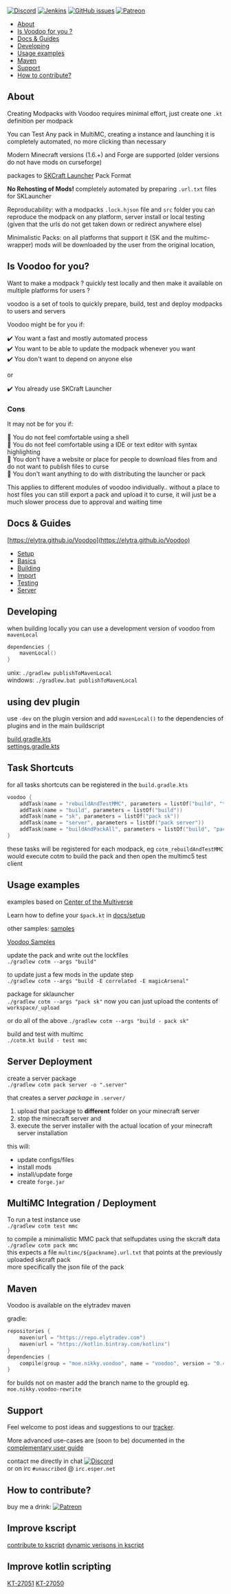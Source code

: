 <!--[![Discord](https://img.shields.io/discord/176780432371744769.svg?style=for-the-badge&label=%23ai-dev&logo=discord)](https://discord.gg/SRFkHfp)-->
[![Discord](https://img.shields.io/discord/342696338556977153.svg?style=for-the-badge&logo=discord)](https://discord.gg/SRFkHfp)
[![Jenkins](https://img.shields.io/jenkins/s/https/ci.elytradev.com/job/elytra/job/Voodoo/job/master.svg?style=for-the-badge&label=Jenkins%20Build)](https://ci.elytradev.com/job/elytra/job/Voodoo/job/master/lastSuccessfulBuild/artifact/)
[![GitHub issues](https://img.shields.io/github/issues/elytra/Voodoo.svg?style=for-the-badge&logo=github)](https://github.com/elytra/Voodoo/issues)
[![Patreon](https://img.shields.io/badge/Patreon-Nikkyai-red.svg?style=for-the-badge)](https://www.patreon.com/NikkyAi)

[TOC levels=2,2]: # " "

- [About](#about)
- [Is Voodoo for you ?](#is-voodoo-for-you)
- [Docs & Guides](#docs--guides)
- [Developing](#developing)
- [Usage examples](#usage-examples)
- [Maven](#maven)
- [Support](#support)
- [How to contribute?](#how-to-contribute)

About
-----

Creating Modpacks with Voodoo requires minimal effort, just create one `.kt` definition per modpack

You can Test Any pack in MultiMC, creating a instance and launching it is completely automated, no more clicking than necessary

Modern Minecraft versions (1.6.+) and Forge are supported (older versions do not have mods on curseforge)

packages to [SKCraft Launcher](https://github.com/SKCraft/Launcher#skcraft-launcher) Pack Format

**No Rehosting of Mods!** completely automated by preparing `.url.txt` files for SKLauncher

Reproducability: with a modpacks `.lock.hjson` file and `src` folder you can reproduce the modpack on any platform, server install or local testing
(given that the urls do not get taken down or redirect anywhere else)

Minimalistic Packs: on all platforms that support it (SK and the multimc-wrapper) mods will be downloaded by the user from the original location,  


Is Voodoo for you?
-------------------

Want to make a modpack ? quickly test locally and then make it available on multiple platforms for users ?

voodoo is a set of tools to quickly prepare, build, test and deploy modpacks to users and servers

Voodoo might be for you if: 

:heavy_check_mark: You want a fast and mostly automated process  
:heavy_check_mark: You want to be able to update the modpack whenever you want  
:heavy_check_mark: You don't want to depend on anyone else  

or

:heavy_check_mark: You already use SKCraft Launcher  

### Cons
It may not be for you if:

:small_orange_diamond: You do not feel comfortable using a shell  
:small_orange_diamond: You do not feel comfortable using a IDE or text editor with syntax highlighting  
:small_orange_diamond: You don't have a website or place for people to download files from 
and do not want to publish files to curse  
:small_orange_diamond: You don't want anything to do with distributing the launcher or pack  

This applies to different modules of voodoo individually.. without a place to host files you can still export
a pack and upload it to curse, it will just be a much slower process due to approval and waiting time

Docs & Guides
-------------

[https://elytra.github.io/Voodoo](https://elytra.github.io/Voodoo)

- [Setup](docs/setup)
- [Basics](docs/basics)
- [Building](docs/building)
- [Import](docs/import)
- [Testing](docs/testing)
- [Server](docs/server)

Developing
----------

when building locally you can use a development version of voodoo from `mavenLocal`

```kotlin
dependencies {
    mavenLocal()
}
```

unix: `./gradlew publishToMavenLocal`  
windows: `./gradlew.bat publishToMavenLocal`

## using dev plugin

use `-dev` on the plugin version and add `mavenLocal()` to the dependencies of plugins and in the main buildscript

[build.gradle.kts](https://github.com/elytra/Voodoo/blob/master/samples/build.gradle.kts)  
[settings.gradle.kts](https://github.com/elytra/Voodoo/blob/master/samples/settings.gradle.kts)  

Task Shortcuts
--------------

for all tasks shortcuts can be registered in the `build.gradle.kts`
```kotlin
voodoo {
    addTask(name = "rebuildAndTestMMC", parameters = listOf("build", "test mmc"))
    addTask(name = "build", parameters = listOf("build"))
    addTask(name = "sk", parameters = listOf("pack sk"))
    addTask(name = "server", parameters = listOf("pack server"))
    addTask(name = "buildAndPackAll", parameters = listOf("build", "pack sk", "pack server", "pack mmc"))
}
```
these tasks will be registered for each modpack, eg `cotm_rebuildAndTestMMC` would 
execute cotm to build the pack and then open the multimc5 test client

Usage examples
--------------

examples based on [Center of the Multiverse](https://github.com/elytra/Center-of-the-Multiverse)

Learn how to define your `$pack.kt` in [docs/setup](docs/setup)

other samples: [samples](samples) 

[Voodoo Samples](https://github.com/NikkyAI/VoodooSamples)

update the pack and write out the lockfiles \
`./gradlew cotm --args "build"`

to update just a few mods in the update step \
`./gradlew cotm --args "build -E correlated -E magicArsenal"`

package for sklauncher \
`./gradlew cotm --args "pack sk"`
now you can just upload the contents of `workspace/_upload`

or do all of the above
`./gradlew cotm --args "build - pack sk"`

build and test with multimc \
`./cotm.kt build - test mmc`

## Server Deployment

create a server package \
`./gradlew cotm pack server -o ".server"`

that creates a server *package* in `.server/`
 1. upload that package to **different** folder on your minecraft server
 2. stop the minecraft server and
 3. execute the server installer with the actual location of your minecraft server installation

this will:
 - update configs/files
 - install mods
 - install/update forge
 - create `forge.jar`

## MultiMC Integration / Deployment

To run a test instance use \
`./gradlew cotm test mmc`

to compile a minimalistic MMC pack that selfupdates using the skcraft data \
`./gradlew cotm pack mmc` \
this expects a file `multimc/${packname}.url.txt` that points at the previously uploaded skcraft pack \
more specifically the json file of the pack

Maven
-----

Voodoo is available on the elytradev maven

gradle:
```kotlin
repositories {
    maven(url = "https://repo.elytradev.com")
    maven(url = "https://kotlin.bintray.com/kotlinx")
}
dependencies {
    compile(group = "moe.nikky.voodoo", name = "voodoo", version = "0.4.0+")
}
```

<!--
kscript:
```kotlin
#!/usr/bin/env kscript
@file:DependsOnMaven("moe.nikky.voodoo-master:dsl:0.4.0-174") // buildnumber needs to be updated menually
@file:DependsOnMaven("ch.qos.logback:logback-classic:1.2.3")
@file:MavenRepository("kotlinx","https://kotlin.bintray.com/kotlinx" )
@file:MavenRepository("elytradev", "https://repo.elytradev.com")
//COMPILER_OPTS -jvm-target 1.8
```
-->
for builds not on master add the branch name to the groupId
eg. `moe.nikky.voodoo-rewrite`

Support
-------

Feel welcome to post ideas and suggestions to our [tracker](https://github.com/elytra/Voodoo/issues).

More advanced use-cases are (soon to be) documented in the [complementary user guide](docs/user_guide)

contact me directly in chat [![Discord](https://img.shields.io/discord/342696338556977153.svg?style=flat-square&label=%23ai-lab&logo=discord)](https://discord.gg/SRFkHfp)   
or on irc `#unascribed` @ `irc.esper.net`

How to contribute?
------------------

buy me a drink: [![Patreon](https://img.shields.io/badge/Patreon-Nikkyai-red.svg?style=flat-square)](https://www.patreon.com/NikkyAi)

## Improve kscript

[contribute to kscript](https://github.com/holgerbrandl/kscript#how-to-contribute)
[dynamic verisons in kscript](https://github.com/holgerbrandl/kscript/issues/166)

## Improve kotlin scripting

[KT-27051](https://youtrack.jetbrains.com/issue/KT-27051)
[KT-27050](https://youtrack.jetbrains.com/issue/KT-27050)
